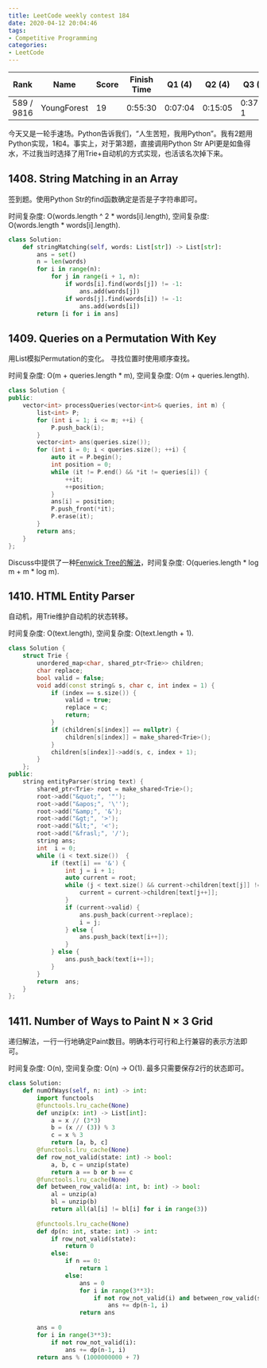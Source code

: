 ```yaml
---
title: LeetCode weekly contest 184
date: 2020-04-12 20:04:46
tags:
- Competitive Programming
categories:
- LeetCode
---
```


| Rank |	Name |	Score |	Finish Time | 	Q1 (4) |	Q2 (4) |	Q3 (6) |	Q4 (7)|
|--|--|--|--|--|--|--|--|
| 589 / 9816 |	YoungForest | 19 | 0:55:30 | 0:07:04 |  0:15:05 | 0:37:18  1 | 0:50:30 |

今天又是一轮手速场。Python告诉我们，“人生苦短，我用Python”。我有2题用Python实现，1和4。事实上，对于第3题，直接调用Python Str API更是如鱼得水，不过我当时选择了用Trie+自动机的方式实现，也活该名次掉下来。

## 1408. String Matching in an Array

签到题。使用Python Str的find函数确定是否是子字符串即可。

时间复杂度: O(words.length ^ 2 * words[i].length),
空间复杂度: O(words.length * words[i].length).

```python
class Solution:
    def stringMatching(self, words: List[str]) -> List[str]:
        ans = set()
        n = len(words)
        for i in range(n):
            for j in range(i + 1, n):
                if words[i].find(words[j]) != -1:
                    ans.add(words[j])
                if words[j].find(words[i]) != -1:
                    ans.add(words[i])
        return [i for i in ans]
```

## 1409. Queries on a Permutation With Key

用List模拟Permutation的变化。
寻找位置时使用顺序查找。

时间复杂度: O(m + queries.length * m),
空间复杂度: O(m + queries.length).

```cpp
class Solution {
public:
    vector<int> processQueries(vector<int>& queries, int m) {
        list<int> P;
        for (int i = 1; i <= m; ++i) {
            P.push_back(i);
        }
        vector<int> ans(queries.size());
        for (int i = 0; i < queries.size(); ++i) {
            auto it = P.begin();
            int position = 0;
            while (it != P.end() && *it != queries[i]) {
                ++it;
                ++position;
            }
            ans[i] = position;
            P.push_front(*it);
            P.erase(it);
        }
        return ans;
    }
};
```

Discuss中提供了一种[Fenwick Tree的解法](https://leetcode.com/problems/queries-on-a-permutation-with-key/discuss/575019/Python-Fenwick-tree-O(n-log-n))，时间复杂度: O(queries.length * log m + m * log m).

## 1410. HTML Entity Parser

自动机，用Trie维护自动机的状态转移。

时间复杂度: O(text.length),
空间复杂度: O(text.length + 1).

```cpp
class Solution {
    struct Trie {
        unordered_map<char, shared_ptr<Trie>> children;
        char replace;
        bool valid = false;
        void add(const string& s, char c, int index = 1) {
            if (index == s.size()) {
                valid = true;
                replace = c;
                return;
            }
            if (children[s[index]] == nullptr) {
                children[s[index]] = make_shared<Trie>();
            }
            children[s[index]]->add(s, c, index + 1);
        }
    };
public:
    string entityParser(string text) {
        shared_ptr<Trie> root = make_shared<Trie>();
        root->add("&quot;", '"');
        root->add("&apos;", '\'');
        root->add("&amp;", '&');
        root->add("&gt;", '>');
        root->add("&lt;", '<');
        root->add("&frasl;", '/');
        string ans;
        int  i = 0;
        while (i < text.size())  {
            if (text[i] == '&') {
                int j = i + 1;
                auto current = root;
                while (j < text.size() && current->children[text[j]] != nullptr) {
                    current = current->children[text[j++]];
                }
                if (current->valid) {
                    ans.push_back(current->replace);
                    i = j;
                } else {
                    ans.push_back(text[i++]);
                }
            } else {
                ans.push_back(text[i++]);
            }
        }
        return  ans;
    }
};
```

## 1411. Number of Ways to Paint N × 3 Grid

递归解法，一行一行地确定Paint数目。明确本行可行和上行兼容的表示方法即可。

时间复杂度: O(n),
空间复杂度: O(n) -> O(1). 最多只需要保存2行的状态即可。

```python
class Solution:
    def numOfWays(self, n: int) -> int:
        import functools
        @functools.lru_cache(None)
        def unzip(x: int) -> List[int]:
            a = x // (3*3)
            b = (x // (3)) % 3
            c = x % 3
            return [a, b, c]
        @functools.lru_cache(None)
        def row_not_valid(state: int) -> bool:
            a, b, c = unzip(state)
            return a == b or b == c
        @functools.lru_cache(None)
        def between_row_valid(a: int, b: int) -> bool:
            al = unzip(a)
            bl = unzip(b)
            return all(al[i] != bl[i] for i in range(3))
            
        @functools.lru_cache(None)
        def dp(n: int, state: int) -> int:
            if row_not_valid(state):
                return 0
            else:
                if n == 0:
                    return 1
                else:
                    ans = 0
                    for i in range(3**3):
                        if not row_not_valid(i) and between_row_valid(state, i):
                            ans += dp(n-1, i)
                    return ans
        
        ans = 0
        for i in range(3**3):
            if not row_not_valid(i):
                ans += dp(n-1, i)
        return ans % (1000000000 + 7)
```